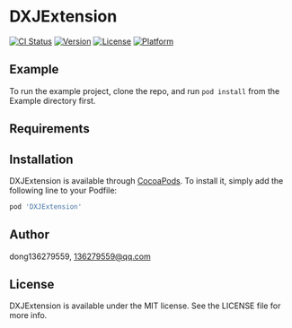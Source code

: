# DXJExtension

[![CI Status](https://img.shields.io/travis/dong136279559/DXJExtension.svg?style=flat)](https://travis-ci.org/dong136279559/DXJExtension)
[![Version](https://img.shields.io/cocoapods/v/DXJExtension.svg?style=flat)](https://cocoapods.org/pods/DXJExtension)
[![License](https://img.shields.io/cocoapods/l/DXJExtension.svg?style=flat)](https://cocoapods.org/pods/DXJExtension)
[![Platform](https://img.shields.io/cocoapods/p/DXJExtension.svg?style=flat)](https://cocoapods.org/pods/DXJExtension)

## Example

To run the example project, clone the repo, and run `pod install` from the Example directory first.

## Requirements

## Installation

DXJExtension is available through [CocoaPods](https://cocoapods.org). To install
it, simply add the following line to your Podfile:

```ruby
pod 'DXJExtension'
```

## Author

dong136279559, 136279559@qq.com

## License

DXJExtension is available under the MIT license. See the LICENSE file for more info.
